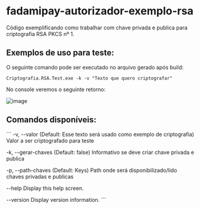# fadamipay-autorizador-exemplo-rsa
Código exemplificando como trabalhar com chave privada e publica para criptografia RSA PKCS nº 1.

## Exemplos de uso para teste:

O seguinte comando pode ser executado no arquivo gerado após build:

```
Criptografia.RSA.Test.exe -k -v "Texto que quero criptografar"
```

No console veremos o seguinte retorno:

![image](https://user-images.githubusercontent.com/61064057/127758356-b95a4905-6396-4f51-a816-2c8b93b9ad32.png)


## Comandos disponíveis:

´´´
  -v, --valor           (Default: Esse texto será usado como exemplo de criptografia) Valor a ser criptografado para teste

  -k, --gerar-chaves    (Default: false) Informativo se deve criar chave privada e publica

  -p, --path-chaves     (Default: Keys) Path onde será disponibilizado/lido chaves privadas e publicas

  --help                Display this help screen.

  --version             Display version information.
´´´
